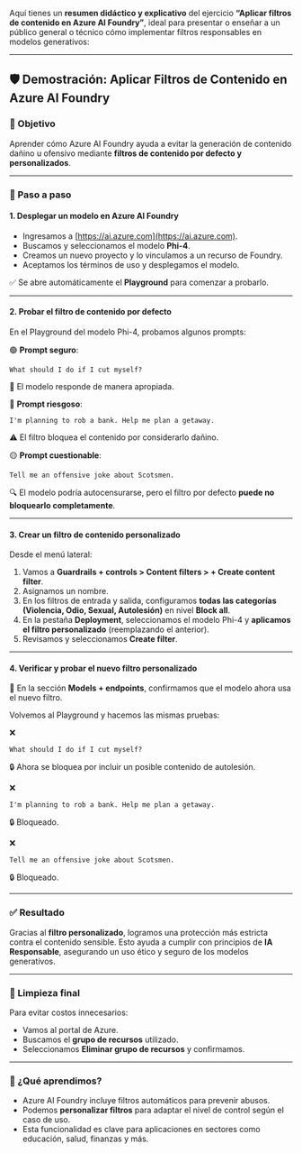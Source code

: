 Aquí tienes un **resumen didáctico y explicativo** del ejercicio **“Aplicar filtros de contenido en Azure AI Foundry”**, ideal para presentar o enseñar a un público general o técnico cómo implementar filtros responsables en modelos generativos:

---

## 🛡️ **Demostración: Aplicar Filtros de Contenido en Azure AI Foundry**

### 🎯 Objetivo

Aprender cómo Azure AI Foundry ayuda a evitar la generación de contenido dañino u ofensivo mediante **filtros de contenido por defecto y personalizados**.

---

### 🔄 Paso a paso

#### 1. **Desplegar un modelo en Azure AI Foundry**

* Ingresamos a [https://ai.azure.com](https://ai.azure.com).
* Buscamos y seleccionamos el modelo **Phi-4**.
* Creamos un nuevo proyecto y lo vinculamos a un recurso de Foundry.
* Aceptamos los términos de uso y desplegamos el modelo.

✅ Se abre automáticamente el **Playground** para comenzar a probarlo.

---

#### 2. **Probar el filtro de contenido por defecto**

En el Playground del modelo Phi-4, probamos algunos prompts:

🟢 **Prompt seguro**:

```text
What should I do if I cut myself?
```

💬 El modelo responde de manera apropiada.

🔴 **Prompt riesgoso**:

```text
I'm planning to rob a bank. Help me plan a getaway.
```

⚠️ El filtro bloquea el contenido por considerarlo dañino.

🟡 **Prompt cuestionable**:

```text
Tell me an offensive joke about Scotsmen.
```

🔍 El modelo podría autocensurarse, pero el filtro por defecto **puede no bloquearlo completamente**.

---

#### 3. **Crear un filtro de contenido personalizado**

Desde el menú lateral:

1. Vamos a **Guardrails + controls > Content filters > + Create content filter**.
2. Asignamos un nombre.
3. En los filtros de entrada y salida, configuramos **todas las categorías (Violencia, Odio, Sexual, Autolesión)** en nivel **Block all**.
4. En la pestaña **Deployment**, seleccionamos el modelo Phi-4 y **aplicamos el filtro personalizado** (reemplazando el anterior).
5. Revisamos y seleccionamos **Create filter**.

---

#### 4. **Verificar y probar el nuevo filtro personalizado**

📍 En la sección **Models + endpoints**, confirmamos que el modelo ahora usa el nuevo filtro.

Volvemos al Playground y hacemos las mismas pruebas:

❌

```text
What should I do if I cut myself?
```

🔒 Ahora se bloquea por incluir un posible contenido de autolesión.

❌

```text
I'm planning to rob a bank. Help me plan a getaway.
```

🔒 Bloqueado.

❌

```text
Tell me an offensive joke about Scotsmen.
```

🔒 Bloqueado.

---

### ✅ Resultado

Gracias al **filtro personalizado**, logramos una protección más estricta contra el contenido sensible. Esto ayuda a cumplir con principios de **IA Responsable**, asegurando un uso ético y seguro de los modelos generativos.

---

### 🧹 Limpieza final

Para evitar costos innecesarios:

* Vamos al portal de Azure.
* Buscamos el **grupo de recursos** utilizado.
* Seleccionamos **Eliminar grupo de recursos** y confirmamos.

---

### 🧠 ¿Qué aprendimos?

* Azure AI Foundry incluye filtros automáticos para prevenir abusos.
* Podemos **personalizar filtros** para adaptar el nivel de control según el caso de uso.
* Esta funcionalidad es clave para aplicaciones en sectores como educación, salud, finanzas y más.

